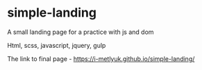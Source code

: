 # simple-landing
A small landing page for a practice with js and dom

Html, scss, javascript, jquery, gulp

The link to final page - https://i-metlyuk.github.io/simple-landing/
